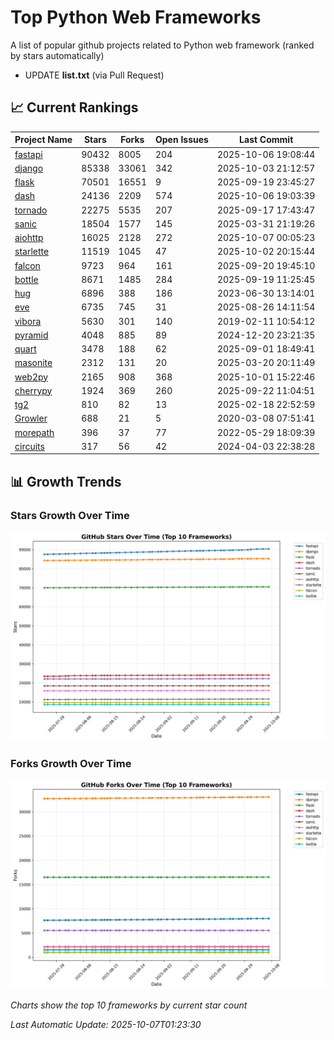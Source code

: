 # Top Python Web Frameworks
A list of popular github projects related to Python web framework (ranked by stars automatically)

* UPDATE **list.txt** (via Pull Request)

## 📈 Current Rankings

| Project Name | Stars | Forks | Open Issues | Last Commit |
| ------------ | ----- | ----- | ----------- | ----------- |
| [fastapi](https://github.com/fastapi/fastapi) | 90432 | 8005 | 204 | 2025-10-06 19:08:44 |
| [django](https://github.com/django/django) | 85338 | 33061 | 342 | 2025-10-03 21:12:57 |
| [flask](https://github.com/pallets/flask) | 70501 | 16551 | 9 | 2025-09-19 23:45:27 |
| [dash](https://github.com/plotly/dash) | 24136 | 2209 | 574 | 2025-10-06 19:03:39 |
| [tornado](https://github.com/tornadoweb/tornado) | 22275 | 5535 | 207 | 2025-09-17 17:43:47 |
| [sanic](https://github.com/sanic-org/sanic) | 18504 | 1577 | 145 | 2025-03-31 21:19:26 |
| [aiohttp](https://github.com/aio-libs/aiohttp) | 16025 | 2128 | 272 | 2025-10-07 00:05:23 |
| [starlette](https://github.com/Kludex/starlette) | 11519 | 1045 | 47 | 2025-10-02 20:15:44 |
| [falcon](https://github.com/falconry/falcon) | 9723 | 964 | 161 | 2025-09-20 19:45:10 |
| [bottle](https://github.com/bottlepy/bottle) | 8671 | 1485 | 284 | 2025-09-19 11:25:45 |
| [hug](https://github.com/hugapi/hug) | 6896 | 388 | 186 | 2023-06-30 13:14:01 |
| [eve](https://github.com/pyeve/eve) | 6735 | 745 | 31 | 2025-08-26 14:11:54 |
| [vibora](https://github.com/vibora-io/vibora) | 5630 | 301 | 140 | 2019-02-11 10:54:12 |
| [pyramid](https://github.com/Pylons/pyramid) | 4048 | 885 | 89 | 2024-12-20 23:21:35 |
| [quart](https://github.com/pallets/quart) | 3478 | 188 | 62 | 2025-09-01 18:49:41 |
| [masonite](https://github.com/MasoniteFramework/masonite) | 2312 | 131 | 20 | 2025-03-20 20:11:49 |
| [web2py](https://github.com/web2py/web2py) | 2165 | 908 | 368 | 2025-10-01 15:22:46 |
| [cherrypy](https://github.com/cherrypy/cherrypy) | 1924 | 369 | 260 | 2025-09-22 11:04:51 |
| [tg2](https://github.com/TurboGears/tg2) | 810 | 82 | 13 | 2025-02-18 22:52:59 |
| [Growler](https://github.com/pyGrowler/Growler) | 688 | 21 | 5 | 2020-03-08 07:51:41 |
| [morepath](https://github.com/morepath/morepath) | 396 | 37 | 77 | 2022-05-29 18:09:39 |
| [circuits](https://github.com/circuits/circuits) | 317 | 56 | 42 | 2024-04-03 22:38:28 |

## 📊 Growth Trends

### Stars Growth Over Time
![Stars Chart](charts/stars_chart.jpg)

### Forks Growth Over Time
![Forks Chart](charts/forks_chart.jpg)

*Charts show the top 10 frameworks by current star count*


*Last Automatic Update: 2025-10-07T01:23:30*